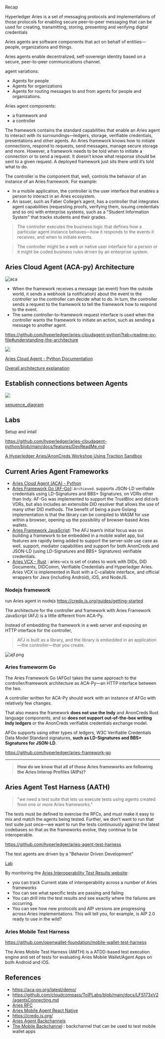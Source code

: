 Recap

Hyperledger Aries is a set of messaging protocols and implementations of those protocols for enabling secure peer-to-peer messaging that can be used for creating, transmitting, storing, presenting and verifying digital credentials

Aries agents are software components that act on behalf of entities—people, organizations and things. 

Aries agents enable decentralized, self-sovereign identity based on a secure, peer-to-peer communications channel. 

agent variations: 

- Agents for people 
- Agents for organizations
- Agents for routing messages to and from agents for people and organizations. 

Aries agent components: 
- a framework and 
- a controller

The framework contains the standard capabilities that enable an Aries agent to interact with its surroundings—ledgers, storage, verifiable credentials, presentations and other agents.  An Aries framework knows how to initiate connections, respond to requests, send messages, manage secure storage and more.  However, a framework needs to be told when to initiate a connection or to send a request. It doesn’t know what response should be sent to a given request. A deployed framework just sits there until it’s told what to do.

The controller is the component that, well, controls the behavior of an instance of an Aries framework. For example: 
- In a mobile application, the controller is the user interface that enables a person to interact in an Aries ecosystem.
- An issuer, such as Faber College’s agent, has a controller that integrates agent capabilities (requesting proofs, verifying them, issuing credentials and so on) with enterprise systems, such as a "Student Information System" that tracks students and their grades.  


>  The controller executes the business logic that defines how a particular agent instance behaves—how it responds to the events it receives, and when to initiate events. 


> The controller might be a web or native user interface for a person or it might be coded business rules driven by an enterprise system. 

## Aries Cloud Agent (ACA-py) Architecture

![aca](assets/aca-py.png)

- When the framework receives a message (an event) from the outside world, it sends a webhook (a notification) about the event to the controller so the controller can decide what to do.
In turn, the controller sends a request to the framework to tell the framework how to respond to the event.
- The same controller-to-framework request interface is used when the controller wants the framework to initiate an action, such as sending a message to another agent.



https://github.com/hyperledger/aries-cloudagent-python?tab=readme-ov-file#understanding-the-architecture

![](https://github.com/hyperledger/aries-cloudagent-python/blob/main/aca-py_architecture.png)


[Aries Cloud Agent - Python Documentation](https://aries-cloud-agent-python.readthedocs.io/en/latest/)


[Overall architecture explanation](https://docs.google.com/presentation/d/1K7qiQkVi4n-lpJ3nUZY27OniUEM0c8HAIk4imCWCx5Q/edit#slide=id.g5d43fe05cc_0_87)

## Establish connections between Agents

![](assets/agent-agent-conn.png)

[sequence_diagram](https://sequencediagram.org/index.html#initialData=C4S2BsFMAIEEHNIDtgGdoGED2SmQMag6oBQZAhoVgE5zgj6QLLAkAO51o+IHK0AMXIAjSNWYoyLagE9UHHknjQADADoA7CSRZgMLADcxgkWInAAXIJBIAJulj1G56AAoA-AEoSQ0eMQoALSBAHyODEwBltCoyPbQNgZgMMAAFtRYAK7wqdAAigBKZDp60IbG4c5RVhjUkOR66OTQeADu0GzUIAYNMAAiAJJ9JJWRLNChJn7mVgBEdQCOmZCowNDAWND4OHiEs9AA3uROkAD6nSDkPaWDfQC+xbr6RrS+ZtUT0ADKG3UOJ+htrgCEQkAkkAAzLAAHSQgS2dV6TRakHaF2u-SGPlM-nGk1GMxicWRfzYxBgAFsVqhyIhoI9SuVXjjzAAaAkfaAAdVSWCwvKwAEJoAAVVIwWksJp1LY7EGQWxqMgc8YAHkmb1xKAsmug5DsdAiW31LSw7ViBqpqBpiHQGzKeD1JXFtCAA)

## Labs

Setup and intall 

https://github.com/hyperledger/aries-cloudagent-python/blob/main/docs/features/DevReadMe.md


[A Hyperledger Aries/AnonCreds Workshop Using Traction Sandbox](https://github.com/hyperledger/aries-cloudagent-python/blob/main/docs/demo/Aries-Workshop.md)


## Current Aries Agent Frameworks

- [Aries Cloud Agent (ACA) - Python](https://github.com/hyperledger/aries-cloudagent-python)
- [Aries Framework Go (AF-Go)](https://github.com/hyperledger-archives/aries-framework-go): `Archieved`. supports JSON-LD verifiable credentials using LD-Signatures and BBS+ Signatures, on VDRs other than Indy.  AF-Go was implemented to support the TrustBloc and did:orb VDRs, but also includes an extensible DID resolver that allows the use of many other DID methods. The benefit of being a pure Golang implementation is that the library can be compiled to WASM for use within a browser, opening up the possibility of browser-based Aries wallets.
- [Aries Framework JavaScript](https://github.com/openwallet-foundation/credo-ts): The AFJ team’s initial focus was on building a framework to be embedded in a mobile wallet app, but features are rapidly being added to support the server-side use case as well.  support, mediator capabilities and support for both AnonCreds and JSON-LD (using LD-Signatures and BBS+ Signatures) verifiable credentials.
- [Aries VCX - Rust](https://github.com/hyperledger/aries-vcx) : aries-vcx is set of crates to work with DIDs, DID Documents, DIDComm, Verifiable Credentials and Hyperledger Aries.   Aries VCX is implemented in Rust with a C-callable interface, and official wrappers for Java (including Android), iOS, and NodeJS.


### Nodejs framework 

run Aries agent in nodejs
https://credo.js.org/guides/getting-started

The architecture for the controller and framework with Aries Framework JavaScript (AFJ) is a little different from ACA-Py. 

Instead of embedding the framework in a web server and exposing an HTTP interface for the controller, 
> AFJ is built as a library, and the library is embedded in an application—the controller—that you create.

![ajf.png](assets/ajf.png)

### Aries frameworm Go

The Aries Framework Go (AFGo) takes the same approach to the controller/framework architecture as ACA-Py—an HTTP interface between the two.

A controller written for ACA-Py should work with an instance of AFGo with relatively few changes.

That also means the framework **does not use the Indy** and AnonCreds Rust language components, and so **does not support out-of-the-box writing Indy ledgers** or the AnonCreds verifiable credentials exchange model. 

AFGo supports using other types of ledgers, W3C Verifiable Credentials Data Model Standard signatures, **such as LD-Signatures and BBS+ Signatures for JSON-LD**.

https://github.com/hyperledger/aries-framework-go

----
> **How do we know that all of those Aries frameworks are following the Aries Interop Profiles  (AIPs)?**


## Aries Agent Test Harness (AATH)

> "we need a test suite that lets us execute tests using agents created from one or more Aries frameworks."

The tests must be defined to exercise the RFCs, and must make it easy to mix and match the agents being tested. Further, we don’t want to run that test suite just once—we want to run the tests continuously against the latest codebases so that as the frameworks evolve, they continue to be interoperable. 
 
https://github.com/hyperledger/aries-agent-test-harness

The test agents are driven by a "Behavior Driven Development"

[Lab](https://github.com/cloudcompass/ToIPLabs/blob/main/docs/LFS173xV2/AriesTestHarness.md)

By monitoring the [Aries Interoperability Test Results website](https://aries-interop.info/):

- you can track Current state of interoperability across a number of Aries frameworks
- You can see what specific tests are passing and failing
- You can drill into the test results and see exactly where the failures are occurring.
- You can see how new protocols and AIP versions are progressing across Aries implementations. This will tell you, for example, is AIP 2.0 ready to use in the wild?


### Aries Mobile Test Harness

https://github.com/openwallet-foundation/mobile-wallet-test-harness

The Aries Mobile Test Harness (AMTH) is a ATDD-based test execution engine and set of tests for evaluating Aries Mobile Wallet/Agent Apps on both Android and iOS. 

## References

- https://aca-py.org/latest/demo/ 
- https://github.com/cloudcompass/ToIPLabs/blob/main/docs/LFS173xV2/agentsConnecting.md
- [Aries RFC](https://github.com/hyperledger/aries-rfcs)
- [Aries Mobile Agent React Native ](https://github.com/openwallet-foundation/bifold-wallet)
- https://credo.js.org/
- [Aries Agent Backchannels](https://github.com/hyperledger/aries-agent-test-harness?tab=readme-ov-file#aries-agent-backchannels)
- [The Mobile Backchannel]() : backchannel that can be used to test mobile wallet apps